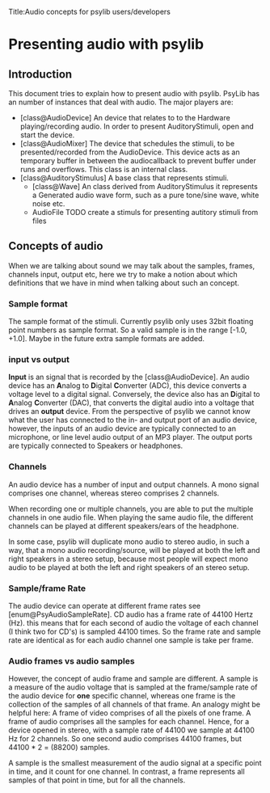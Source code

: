 Title:Audio concepts for psylib users/developers

# Presenting audio with psylib

## Introduction

This document tries to explain how to present audio with psylib. PsyLib has
an number of instances that deal with audio. The major players are:

* [class@AudioDevice] An device that relates to to the Hardware playing/recording
  audio. In order to present AuditoryStimuli, open and start the device.
* [class@AudioMixer] The device that schedules the stimuli, to be
  presented/recorded from the AudioDevice. This device acts as an temporary
  buffer in between the audiocallback to prevent buffer under runs and overflows.
  This class is an internal class.
* [class@AuditoryStimulus] A base class that represents stimuli.
    - [class@Wave] An class derived from AuditoryStimulus it represents a
      Generated audio wave form, such as a pure tone/sine wave, white noise etc.
    - AudioFile TODO create a stimuls for presenting autitory stimuli from files

## Concepts of audio

When we are talking about sound we may talk about the samples, frames, channels
input, output etc, here we try to make a notion about which definitions that
we have in mind when talking about such an concept.

### Sample format

The sample format of the stimuli. Currently psylib only uses 32bit floating
point numbers as sample format. So a valid sample is in the range [-1.0, +1.0].
Maybe in the future extra sample formats are added.

### input vs output

**Input** is an signal that is recorded by the [class@AudioDevice]. An audio
device has an **A**nalog to **D**igital **C**onverter (ADC), this device
converts a voltage level to a digital signal. Conversely, the device also has an
**D**igital to **A**nalog **C**onverter (DAC), that converts the digital audio
into a voltage that drives an **output** device. From the perspective of psylib
we cannot know what the user has connected to the in- and output port of an
audio device, however, the inputs of an audio device are typically connected to
an microphone, or line level audio output of an MP3 player. The
output ports are typically connected to Speakers or headphones.

### Channels

An audio device has a number of input and output channels. A mono signal
comprises one channel, whereas stereo comprises 2 channels.

When recording one or multiple channels, you are able to put the multiple
channels in one audio file. When playing the same audio file, the different
channels can be played at different speakers/ears of the headphone.

In some case, psylib will duplicate mono audio to stereo audio, in such a
way, that a mono audio recording/source, will be played at both the left and
right speakers in a stereo setup, because most people will expect mono
audio to be played at both the left and right speakers of an stereo setup.

### Sample/frame Rate

The audio device can operate at different frame rates see
[enum@PsyAudioSampleRate]. CD audio has a frame rate of 44100 Hertz (Hz). this
means that for each second of audio the voltage of each channel (I think two
for CD's) is sampled 44100 times. So the frame rate and sample rate are
identical as for each audio channel one sample is take per frame.

### Audio frames vs audio samples

However, the concept of audio frame and sample are different. A sample is a
measure of the audio voltage that is sampled at the frame/sample rate of the
audio device for **one** specific channel, whereas one frame is the collection
of the samples of all channels of that frame. An analogy might be helpful here:
A frame of video comprises of all the pixels of one frame. A frame of audio
comprises all the samples for each channel. Hence, for a device opened in
stereo, with a sample rate of 44100 we sample at 44100 Hz for 2 channels.
So one second audio comprises 44100 frames, but 44100 * 2 = (88200) samples.

A sample is the smallest measurement of the audio signal at a specific point in
time, and it count for one channel. In contrast, a frame represents all samples
of that point in time, but for all the channels.
